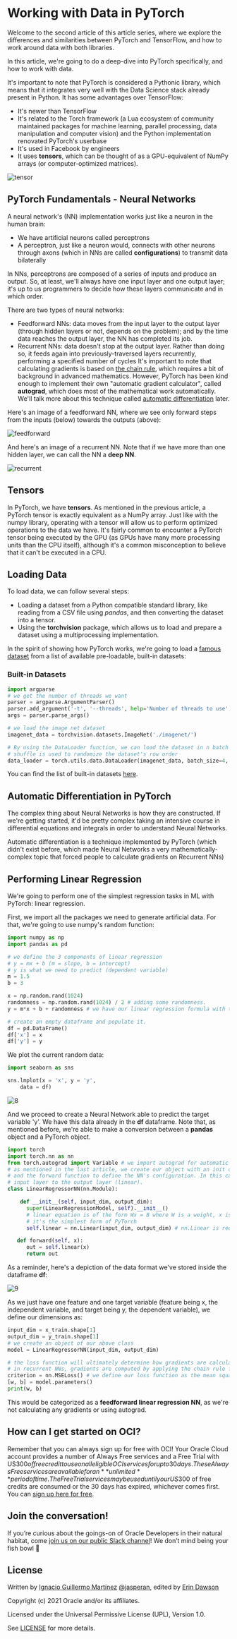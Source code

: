 # Working with Data in PyTorch

Welcome to the second article of this article series, where we explore the differences and similarities between PyTorch and TensorFlow, and how to work around data with both libraries.

In this article, we're going to do a deep-dive into PyTorch specifically, and how to work with data.

It's important to note that PyTorch is considered a Pythonic library, which means that it integrates very well with the Data Science stack already present in Python. It has some advantages over TensorFlow:
- It's newer than TensorFlow
- It's related to the Torch framework (a Lua ecosystem of community maintained packages for machine learning, parallel processing, data manipulation and computer vision) and the Python implementation renovated PyTorch's userbase
- It's used in Facebook by engineers
- It uses **tensors**, which can be thought of as a GPU-equivalent of NumPy arrays (or computer-optimized matrices).

![tensor](https://raw.githubusercontent.com/jasperan/pytorch-tensorflow/main/img/tensor.PNG?raw=true)

## PyTorch Fundamentals - Neural Networks

A neural network's (NN) implementation works just like a neuron in the human brain:
- We have artificial neurons called perceptrons
- A perceptron, just like a neuron would, connects with other neurons through axons (which in NNs are called **configurations**) to transmit data bilaterally

In NNs, perceptrons are composed of a series of inputs and produce an output. So, at least, we'll always have one input layer and one output layer; it's up to us programmers to decide how these layers communicate and in which order.

There are two types of neural networks:
- Feedforward NNs: data moves from the input layer to the output layer (through hidden layers or not, depends on the problem); and by the time data reaches the output layer, the NN has completed its job.
- Recurrent NNs: data doesn't stop at the output layer. Rather than doing so, it feeds again into previously-traversed layers recurrently, performing a specified number of cycles
    It's important to note that calculating gradients is based on [the chain rule](https://tutorial.math.lamar.edu/classes/calcI/ChainRule.aspx), which requires a bit of background in advanced mathematics. However, PyTorch has been kind enough to implement their own "automatic gradient calculator", called __autograd__, which does most of the mathematical work automatically. We'll talk more about this technique called [automatic differentiation](https://blog.paperspace.com/pytorch-101-understanding-graphs-and-automatic-differentiation/) later.

Here's an image of a feedforward NN, where we see only forward steps from the inputs (below) towards the outputs (above):

![feedforward](https://raw.githubusercontent.com/jasperan/pytorch-tensorflow/main/img/feedforward.PNG?raw=true)

And here's an image of a recurrent NN. Note that if we have more than one hidden layer, we can call the NN a **deep NN**.

![recurrent](https://raw.githubusercontent.com/jasperan/pytorch-tensorflow/main/img/recurrent.PNG?raw=true)

## Tensors

In PyTorch, we have **tensors**. As mentioned in the previous article, a PyTorch tensor is exactly equivalent as a NumPy array. Just like with the numpy library, operating with a tensor will allow us to perform optimized operations to the data we have. It's fairly common to encounter a PyTorch tensor being executed by the GPU (as GPUs have many more processing units than the CPU itself), although it's a common misconception to believe that it can't be executed in a CPU.

## Loading Data

To load data, we can follow several steps:
- Loading a dataset from a Python compatible standard library, like reading from a CSV file using *pandas*, and then converting the dataset into a tensor.
- Using the __torchvision__  package, which allows us to load and prepare a dataset using a multiprocessing implementation.

In the spirit of showing how PyTorch works, we're going to load a [famous dataset](https://image-net.org/) from a list of available pre-loadable, built-in datasets:

### Built-in Datasets
```python
import argparse
# we get the number of threads we want
parser = argparse.ArgumentParser()
parser.add_argument('-t', '--threads', help='Number of threads to use', required=True)
args = parser.parse_args() 

# we load the image net dataset
imagenet_data = torchvision.datasets.ImageNet('./imagenet/')

# By using the DataLoader function, we can load the dataset in n batch sizes (by default 1) 
# shuffle is used to randomize the dataset's row order
data_loader = torch.utils.data.DataLoader(imagenet_data, batch_size=4, shuffle=True, num_workers=args.threads)
```

You can find the list of built-in datasets [here](https://pytorch.org/vision/stable/datasets.html).

## Automatic Differentiation in PyTorch

The complex thing about Neural Networks is how they are constructed. If we're getting started, it'd be pretty complex taking an intensive course in differential equations and integrals in order to understand Neural Networks. 

Automatic differentiation is a technique implemented by PyTorch (which didn't exist before, which made Neural Networks a very mathematically-complex topic that forced people to calculate gradients on Recurrent NNs)
## Performing Linear Regression

We're going to perform one of the simplest regression tasks in ML with PyTorch: linear regression.

First, we import all the packages we need to generate artificial data. For that, we're going to use numpy's random function:

```python
import numpy as np
import pandas as pd

# we define the 3 components of linear regression
# y = mx + b (m = slope, b = intercept)
# y is what we need to predict (dependent variable)
m = 1.5
b = 3

x = np.random.rand(1024)
randomness = np.random.rand(1024) / 2 # adding some randomness.
y = m*x + b + randomness # we have our linear regression formula with the added randomness

# create an empty dataframe and populate it.
df = pd.DataFrame()
df['x'] = x
df['y'] = y
```

We plot the current random data:

```python
import seaborn as sns

sns.lmplot(x = 'x', y = 'y',
    data = df)
```

![8](https://raw.githubusercontent.com/jasperan/pytorch-tensorflow/main/img/8.PNG?raw=true)

And we proceed to create a Neural Network able to predict the target variable 'y'. We have this data already in the __df__ dataframe. Note that, as mentioned before, we're able to make a conversion between a __pandas__ object and a PyTorch object.

```python
import torch
import torch.nn as nn
from torch.autograd import Variable # we import autograd for automatic differentiation
# as mentioned in the last article, we create our object with an init constructor,
# and the forward function to define the NN's configuration. In this case, we'll just have one step from the 
# input layer to the output layer (linear).
class LinearRegressorNN(nn.Module):

    def __init__(self, input_dim, output_dim):
      super(LinearRegressionModel, self).__init__()
      # linear equation is of the form Wx = B where W is a weight, x is the input and B is the output.
      # it's the simplest form of PyTorch
      self.linear = nn.Linear(input_dim, output_dim) # nn.Linear is required for linear regression

   def forward(self, x):
      out = self.linear(x)
      return out
```

As a reminder, here's a depiction of the data format we've stored inside the dataframe __df__:

![9](https://raw.githubusercontent.com/jasperan/pytorch-tensorflow/main/img/9.PNG?raw=true)

As we just have one feature and one target variable (feature being x, the independent variable, and target being y, the dependent variable), we define our dimensions as:

```python
input_dim = x_train.shape[1]
output_dim = y_train.shape[1]
# we create an object of our above class
model = LinearRegressorNN(input_dim, output_dim)

# the loss function will ultimately determine how gradients are calculated.
# in recurrent NNs, gradients are computed by applying the chain rule from the loss function backwards.
criterion = nn.MSELoss() # we define our loss function as the mean squared error
[w, b] = model.parameters()
print(w, b)
```

This would be categorized as a **feedforward linear regression NN**, as we're not calculating any gradients or using autograd.

## How can I get started on OCI?

Remember that you can always sign up for free with OCI! Your Oracle Cloud account provides a number of Always Free services and a Free Trial with US$300 of free credit to use on all eligible OCI services for up to 30 days. These Always Free services are available for an **unlimited** period of time. The Free Trial services may be used until your US$300 of free credits are consumed or the 30 days has expired, whichever comes first. You can [sign up here for free](https://signup.cloud.oracle.com/?language=en&sourceType=:ow:de:te::::&intcmp=:ow:de:te::::).

## Join the conversation!

If you’re curious about the goings-on of Oracle Developers in their natural habitat, come [join us on our public Slack channel](https://join.slack.com/t/oracledevrel/shared_invite/zt-uffjmwh3-ksmv2ii9YxSkc6IpbokL1g?customTrackingParam=:ow:de:te::::RC_WWMK220210P00062:Medium_nachoLoL5)! We don’t mind being your fish bowl 🐠

## License

Written by [Ignacio Guillermo Martínez](https://www.linkedin.com/in/ignacio-g-martinez/) [@jasperan](https://github.com/jasperan), edited by [Erin Dawson](https://www.linkedin.com/in/dawsontech/)

Copyright (c) 2021 Oracle and/or its affiliates.

Licensed under the Universal Permissive License (UPL), Version 1.0.

See [LICENSE](https://github.com/oracle-devrel/leagueoflegends-optimizer/blob/main/LICENSE) for more details.

